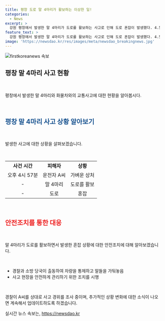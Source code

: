 ```yaml
---
title: 평창 도로 말 4마리가 활보하는 이상한 일!
categories:
  - News
excerpt: >
  강원 평창에서 발생한 말 4마리가 도로를 활보하는 사고로 인해 도로 혼잡이 발생했다. 4.5t 마이티 화물차가 전도되는 사고로 운전자는 가벼운 상처를 입었고, 말들은 차량 밖으로 나와 도로를 배회했다. 경찰과 소방 당국은 차량을 통제하고 말들을 가둬놓는 등 안전 조치를 취했으며, 현재 경찰은 정확한 사고 경위를 조사 중이다.
feature_text: >
  강원 평창에서 발생한 말 4마리가 도로를 활보하는 사고로 인해 도로 혼잡이 발생했다. 4.5t 마이티 화물차가 전도되는 사고로 운전자는 가벼운 상처를 입었고, 말들은 차량 밖으로 나와 도로를 배회했다. 경찰과 소방 당국은 차량을 통제하고 말들을 가둬놓는 등 안전 조치를 취했으며, 현재 경찰은 정확한 사고 경위를 조사 중이다.
image: 'https://newsdao.kr/res/images/meta/newsdao_breakingnews.jpg'
---
```


<p><img src="https://newsdao.kr/res/images/meta/newsdao_breakingnews.jpg" alt="firstkoreanews 속보" /></p>

<h2 data-ke-size="size26">평창 말 4마리 사고 현황</h2>

<p data-ke-size="size16">&nbsp;</p>

<p>평창에서 발생한 말 4마리와 화물차와의 교통사고에 대한 현황을 알아봅시다.</p>

<p data-ke-size="size16">&nbsp;</p>

<h2><span style="color: #1a5490;">평창 말 4마리 사고 상황 알아보기</span></h2>

<p data-ke-size="size16">&nbsp;</p>

<p>발생한 사고에 대한 상황을 살펴보겠습니다.</p>

<p data-ke-size="size16">&nbsp;</p>

<table>
  <tr>
    <td style="text-align: center; height: 17px;"><b>사건 시간</b></td>
    <td style="text-align: center; height: 17px;"><b>피해자</b></td>
    <td style="text-align: center; height: 17px;"><b>상황</b></td>
  </tr>
  <tr>
    <td style="text-align: center; height: 17px;">오후 4시 57분</td>
    <td style="text-align: center; height: 17px;">운전자 A씨</td>
    <td style="text-align: center; height: 17px;">가벼운 상처</td>
  </tr>
  <tr>
    <td style="text-align: center; height: 17px;">-</td>
    <td style="text-align: center; height: 17px;">말 4마리</td>
    <td style="text-align: center; height: 17px;">도로를 활보</td>
  </tr>
  <tr>
    <td style="text-align: center; height: 17px;">-</td>
    <td style="text-align: center; height: 17px;">도로</td>
    <td style="text-align: center; height: 17px;">혼잡</td>
  </tr>
</table>

<p data-ke-size="size16">&nbsp;</p>

<h2><b><span style="color: #ee2323;">안전조치를 통한 대응</span></b></h2>

<p data-ke-size="size16">&nbsp;</p>

<p>말 4마리가 도로를 활보하면서 발생한 혼잡 상황에 대한 안전조치에 대해 알아보겠습니다.</p>

<p data-ke-size="size16">&nbsp;</p>

<ul>
  <li>경찰과 소방 당국이 출동하여 차량을 통제하고 말들을 가둬놓음</li>
  <li>사고 현장을 안전하게 관리하기 위한 조치를 시행</li>
</ul>

<p data-ke-size="size16">&nbsp;</p>

<p>경찰이 A씨를 상대로 사고 경위를 조사 중이며, 추가적인 상황 변화에 대한 소식이 나오면 계속해서 업데이트하도록 하겠습니다.</p>
실시간 뉴스 속보는, <a href="https://newsdao.kr" rel="dofollow">https://newsdao.kr</a>


